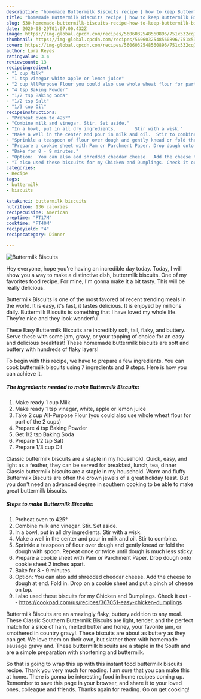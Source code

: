 ```yaml
---
description: "homemade Buttermilk Biscuits recipe | how to keep Buttermilk Biscuits"
title: "homemade Buttermilk Biscuits recipe | how to keep Buttermilk Biscuits"
slug: 530-homemade-buttermilk-biscuits-recipe-how-to-keep-buttermilk-biscuits
date: 2020-08-29T01:07:00.432Z
image: https://img-global.cpcdn.com/recipes/5606032548560896/751x532cq70/buttermilk-biscuits-recipe-main-photo.jpg
thumbnail: https://img-global.cpcdn.com/recipes/5606032548560896/751x532cq70/buttermilk-biscuits-recipe-main-photo.jpg
cover: https://img-global.cpcdn.com/recipes/5606032548560896/751x532cq70/buttermilk-biscuits-recipe-main-photo.jpg
author: Lura Reyes
ratingvalue: 3.4
reviewcount: 13
recipeingredient:
- "1 cup Milk"
- "1 tsp vinegar white apple or lemon juice"
- "2 cup AllPurpose Flour you could also use whole wheat flour for part of the 2 cups"
- "4 tsp Baking Powder"
- "1/2 tsp Baking Soda"
- "1/2 tsp Salt"
- "1/3 cup Oil"
recipeinstructions:
- "Preheat oven to 425°"
- "Combine milk and vinegar. Stir. Set aside."
- "In a bowl, put in all dry ingredients.       Stir with a wisk."
- "Make a well in the center and pour in milk and oil.  Stir to combine."
- "Sprinkle a teaspoon of flour over dough and gently knead or fold the dough with spoon. Repeat once or twice until dough is much less sticky."
- "Prepare a cookie sheet with Pam or Parchment Paper. Drop dough onto cookie sheet 2 inches apart."
- "Bake for 8 - 9 minutes."
- "Option:  You can also add shredded cheddar cheese.  Add the cheese to dough at end.  Fold in. Drop on a cookie sheet and put a pinch of cheese on top."
- "I also used these biscuits for my Chicken and Dumplings. Check it out  https://cookpad.com/us/recipes/367051-easy-chicken-dumplings"
categories:
- Recipe
tags:
- buttermilk
- biscuits

katakunci: buttermilk biscuits 
nutrition: 136 calories
recipecuisine: American
preptime: "PT17M"
cooktime: "PT40M"
recipeyield: "4"
recipecategory: Dinner

---
```



![Buttermilk Biscuits](https://img-global.cpcdn.com/recipes/5606032548560896/751x532cq70/buttermilk-biscuits-recipe-main-photo.jpg)

Hey everyone, hope you're having an incredible day today. Today, I will show you a way to make a distinctive dish, buttermilk biscuits. One of my favorites food recipe. For mine, I'm gonna make it a bit tasty. This will be really delicious.

Buttermilk Biscuits is one of the most favored of recent trending meals in the world. It is easy, it's fast, it tastes delicious. It is enjoyed by millions daily. Buttermilk Biscuits is something that I have loved my whole life. They're nice and they look wonderful.

These Easy Buttermilk Biscuits are incredibly soft, tall, flaky, and buttery. Serve these with some jam, gravy, or your topping of choice for an easy and delicious breakfast! These homemade buttermilk biscuits are soft and buttery with hundreds of flaky layers!


To begin with this recipe, we have to prepare a few ingredients. You can cook buttermilk biscuits using 7 ingredients and 9 steps. Here is how you can achieve it.

<!--inarticleads1-->

##### The ingredients needed to make Buttermilk Biscuits:

1. Make ready 1 cup Milk
1. Make ready 1 tsp vinegar, white, apple or lemon juice
1. Take 2 cup All-Purpose Flour (you could also use whole wheat flour for part of the 2 cups)
1. Prepare 4 tsp Baking Powder
1. Get 1/2 tsp Baking Soda
1. Prepare 1/2 tsp Salt
1. Prepare 1/3 cup Oil


Classic buttermilk biscuits are a staple in my household. Quick, easy, and light as a feather, they can be served for breakfast, lunch, tea, dinner Classic buttermilk biscuits are a staple in my household. Warm and fluffy Buttermilk Biscuits are often the crown jewels of a great holiday feast. But you don&#39;t need an advanced degree in southern cooking to be able to make great buttermilk biscuits. 

<!--inarticleads2-->

##### Steps to make Buttermilk Biscuits:

1. Preheat oven to 425°
1. Combine milk and vinegar. Stir. Set aside.
1. In a bowl, put in all dry ingredients.       Stir with a wisk.
1. Make a well in the center and pour in milk and oil.  Stir to combine.
1. Sprinkle a teaspoon of flour over dough and gently knead or fold the dough with spoon. Repeat once or twice until dough is much less sticky.
1. Prepare a cookie sheet with Pam or Parchment Paper. Drop dough onto cookie sheet 2 inches apart.
1. Bake for 8 - 9 minutes.
1. Option:  You can also add shredded cheddar cheese.  Add the cheese to dough at end.  Fold in. Drop on a cookie sheet and put a pinch of cheese on top.
1. I also used these biscuits for my Chicken and Dumplings. Check it out -  - https://cookpad.com/us/recipes/367051-easy-chicken-dumplings


Buttermilk Biscuits are an amazingly flaky, buttery addition to any meal. These Classic Southern Buttermilk Biscuits are light, tender, and the perfect match for a slice of ham, melted butter and honey, your favorite jam, or smothered in country gravy!. These biscuits are about as buttery as they can get. We love them on their own, but slather them with homemade sausage gravy and. These buttermilk biscuits are a staple in the South and are a simple preparation with shortening and buttermilk. 

So that is going to wrap this up with this instant food buttermilk biscuits recipe. Thank you very much for reading. I am sure that you can make this at home. There is gonna be interesting food in home recipes coming up. Remember to save this page in your browser, and share it to your loved ones, colleague and friends. Thanks again for reading. Go on get cooking!
